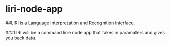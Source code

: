 # liri-node-app

##LIRI is a Language Interpretation and Recognition Interface.

###LIRI will be a command line node app that takes in paramaters and gives you back data.
